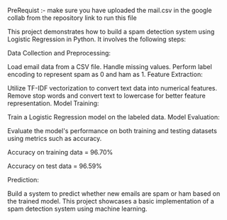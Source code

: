 PreRequist :- make sure you have uploaded the mail.csv in the google collab from the repository link to run this file 

This project demonstrates how to build a spam detection system using Logistic Regression in Python. It involves the following steps:

Data Collection and Preprocessing:

Load email data from a CSV file.
Handle missing values.
Perform label encoding to represent spam as 0 and ham as 1.
Feature Extraction:

Utilize TF-IDF vectorization to convert text data into numerical features.
Remove stop words and convert text to lowercase for better feature representation.
Model Training:

Train a Logistic Regression model on the labeled data.
Model Evaluation:

Evaluate the model's performance on both training and testing datasets using metrics such as accuracy.

Accuracy on training data = 96.70%

Accuracy on test data = 96.59%


Prediction:

Build a system to predict whether new emails are spam or ham based on the trained model.
This project showcases a basic implementation of a spam detection system using machine learning. 
